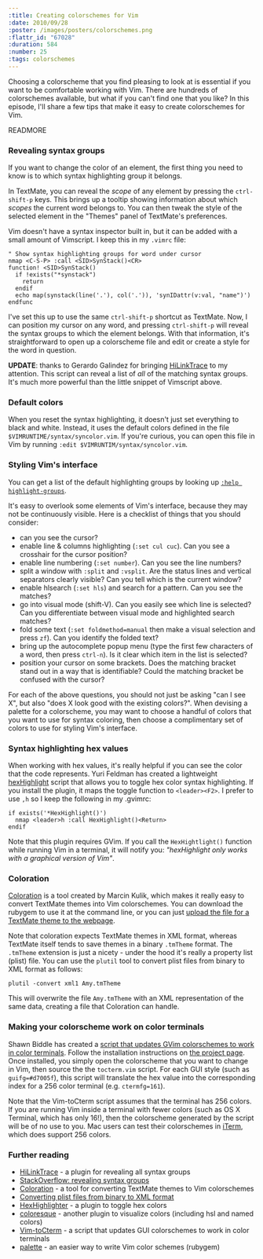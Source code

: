 ```yaml
--- 
:title: Creating colorschemes for Vim
:date: 2010/09/28
:poster: /images/posters/colorschemes.png
:flattr_id: "67028"
:duration: 584
:number: 25
:tags: colorschemes
---
```


Choosing a colorscheme that you find pleasing to look at is essential if you want to be comfortable working with Vim. There are hundreds of colorschemes available, but what if you can't find one that you like? In this episode, I'll share a few tips that make it easy to create colorschemes for Vim.


READMORE


### Revealing syntax groups

If you want to change the color of an element, the first thing you need to know is to which syntax highlighting group it belongs. 

In TextMate, you can reveal the *scope* of any element by pressing the `ctrl-shift-p` keys. This brings up a tooltip showing information about which *scopes* the current word belongs to. You can then tweak the style of the selected element in the "Themes" panel of TextMate's preferences.

Vim doesn't have a syntax inspector built in, but it can be added with a small amount of Vimscript. I keep this in my `.vimrc` file:

```viml
" Show syntax highlighting groups for word under cursor
nmap <C-S-P> :call <SID>SynStack()<CR>
function! <SID>SynStack()
  if !exists("*synstack")
    return
  endif
  echo map(synstack(line('.'), col('.')), 'synIDattr(v:val, "name")')
endfunc
```

I've set this up to use the same `ctrl-shift-p` shortcut as TextMate. Now, I can position my cursor on any word, and pressing `ctrl-shift-p` will reveal the syntax groups to which the element belongs. With that information, it's straightforward to open up a colorscheme file and edit or create a style for the word in question.

**UPDATE**: thanks to Gerardo Galindez for bringing [HiLinkTrace][] to my attention. This script can reveal a list of *all* of the matching syntax groups. It's much more powerful than the little snippet of Vimscript above.

### Default colors

When you reset the syntax highlighting, it doesn't just set everything to black and white. Instead, it uses the default colors defined in the file `$VIMRUNTIME/syntax/syncolor.vim`. If you're curious, you can open this file in Vim by running `:edit $VIMRUNTIM/syntax/syncolor.vim`. 

### Styling Vim's interface

You can get a list of the default highlighting groups by looking up [`:help highlight-groups`][hi-groups]. 

It's easy to overlook some elements of Vim's interface, because they may not be continuously visible. Here is a checklist of things that you should consider:

* can you see the cursor?
* enable line & columns highlighting (`:set cul cuc`). Can you see a crosshair for the cursor position?
* enable line numbering (`:set number`). Can you see the line numbers?
* split a window with `:split` and `:vsplit`. Are the status lines and vertical separators clearly visible? Can you tell which is the current window?
* enable hlsearch (`:set hls`) and search for a pattern. Can you see the matches?
* go into visual mode (shift-V). Can you easily see which line is selected? Can you differentiate between visual mode and highlighted search matches?
* fold some text (`:set foldmethod=manual` then make a visual selection and press `zf`). Can you identify the folded text? 
* bring up the autocomplete popup menu (type the first few characters of a word, then press `ctrl-n`). Is it clear which item in the list is selected?
* position your cursor on some brackets. Does the matching bracket stand out in a way that is identifiable? Could the matching bracket be confused with the cursor?

For each of the above questions, you should not just be asking "can I see X", but also "does X look good with the existing colors?". When devising a palette for a colorscheme, you may want to choose a handful of colors that you want to use for syntax coloring, then choose a complimentary set of colors to use for styling Vim's interface.

### Syntax highlighting hex values

When working with hex values, it's really helpful if you can see the color that the code represents. Yuri Feldman has created a lightweight [hexHighlight][hex] script that allows you to toggle hex color syntax highlighting. If you install the plugin, it maps the toggle function to `<leader><F2>`. I prefer to use `,h` so I keep the following in my .gvimrc:

```viml
if exists('*HexHighlight()')
  nmap <leader>h :call HexHighlight()<Return>
endif
```

Note that this plugin requires GVim. If you call the `HexHightlight()` function while running Vim in a terminal, it will notify you: *"hexHighlight only works with a graphical version of Vim"*.
 
### Coloration

[Coloration][github] is a tool created by Marcin Kulik, which makes it really easy to convert TextMate themes into Vim colorschemes. You can download the rubygem to use it at the command line, or you can just [upload the file for a TextMate theme to the webpage][coloration].

Note that coloration expects TextMate themes in XML format, whereas TextMate itself tends to save themes in a binary `.tmTheme` format. The `.tmTheme` extension is just a nicety - under the hood it's really a property list (plist) file. You can use the `plutil` tool to convert plist files from binary to XML format as follows:

    plutil -convert xml1 Amy.tmTheme

This will overwrite the file `Amy.tmTheme` with an XML representation of the same data, creating a file that Coloration can handle.

### Making your colorscheme work on color terminals

Shawn Biddle has created a [script that updates GVim colorschemes to work in color terminals][cterm]. Follow the installation instructions on [the project page][cterm]. Once installed, you simply open the colorscheme that you want to change in Vim, then source the the `tocterm.vim` script. For each GUI style (such as `guifg=#d7005f`), this script will translate the hex value into the corresponding index for a 256 color terminal (e.g. `ctermfg=161`).

Note that the Vim-toCterm script assumes that the terminal has 256 colors. If you are running Vim inside a terminal with fewer colors (such as OS X Terminal, which has only 16!), then the colorscheme generated by the script will be of no use to you. Mac users can test their colorschemes in [iTerm][iterm], which does support 256 colors.

### Further reading

* [HiLinkTrace][] - a plugin for revealing all syntax groups
* [StackOverflow: revealing syntax groups][so]
* [Coloration][coloration] - a tool for converting TextMate themes to Vim colorschemes
* [Converting plist files from binary to XML format][plutil]
* [HexHighlighter][hex] - a plugin to toggle hex colors
* [coloresque][] - another plugin to visualize colors (including hsl and named colors)
* [Vim-toCterm][cterm] - a script that updates GUI colorschemes to work in color terminals
* [palette][pal] - an easier way to write Vim color schemes (rubygem)

[HiLinkTrace]: https://github.com/gerw/vim-HiLinkTrace
[coloration]: http://coloration.sickill.net/
[github]: http://github.com/sickill/coloration
[plutil]: http://hints.macworld.com/article.php?story=20050430105126392
[so]: http://stackoverflow.com/questions/1467438/find-out-to-which-highlight-group-a-particular-keyword-symbol-belongs-in-vim
[cterm]: http://shawncplus.github.com/Vim-toCterm/
[hex]: http://www.vim.org/scripts/script.php?script_id=2937
[hi-groups]: http://vimdoc.sourceforge.net/htmldoc/syntax.html#highlight-groups
[iterm]: http://iterm.sourceforge.net/
[pal]: http://github.com/joshuaclayton/palette
[coloresque]: https://github.com/gorodinskiy/vim-coloresque
